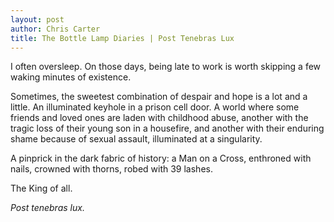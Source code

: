 ```yaml
---
layout: post
author: Chris Carter
title: The Bottle Lamp Diaries | Post Tenebras Lux
---
```


I often oversleep. On those days, being late to work is worth skipping a few waking minutes of existence.

Sometimes, the sweetest combination of despair and hope is a lot and a little. An illuminated keyhole in a prison cell door. A world where some friends and loved ones are laden with childhood abuse, another with the tragic loss of their young son in a housefire, and another with their enduring shame because of sexual assault, illuminated at a singularity.

A pinprick in the dark fabric of history: a Man on a Cross, enthroned with nails, crowned with thorns, robed with 39 lashes.

The King of all.

_Post tenebras lux._
